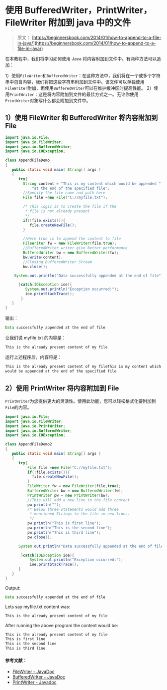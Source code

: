 # 使用 BufferedWriter，PrintWriter，FileWriter 附加到 java 中的文件

> 原文： [https://beginnersbook.com/2014/01/how-to-append-to-a-file-in-java/](https://beginnersbook.com/2014/01/how-to-append-to-a-file-in-java/)

在本教程中，我们将学习如何使用 Java 将内容附加到文件中。有两种方法可以追加：

1）使用`FileWriter`和`BufferedWriter`：在这种方法中，我们将在一个或多个字符串中包含内容，我们将把这些字符串附加到文件中。该文件可以单独使用`FileWriter`附加，但使用`BufferedWriter`可以在维护缓冲区时提高性能。
2）使用`PrintWriter`：这是将内容附加到文件的最佳方式之一。无论你使用`PrintWriter`对象写什么都会附加到文件中。

## 1）使用 FileWriter 和 BufferedWriter 将内容附加到 File

```java
import java.io.File;
import java.io.FileWriter;
import java.io.BufferedWriter;
import java.io.IOException;

class AppendFileDemo
{
   public static void main( String[] args )
   {	
      try{
    	String content = "This is my content which would be appended " +
        	"at the end of the specified file";
        //Specify the file name and path here
    	File file =new File("C://myfile.txt");

    	/* This logic is to create the file if the
    	 * file is not already present
    	 */
    	if(!file.exists()){
    	   file.createNewFile();
    	}

    	//Here true is to append the content to file
    	FileWriter fw = new FileWriter(file,true);
    	//BufferedWriter writer give better performance
    	BufferedWriter bw = new BufferedWriter(fw);
    	bw.write(content);
    	//Closing BufferedWriter Stream
    	bw.close();

	System.out.println("Data successfully appended at the end of file");

      }catch(IOException ioe){
         System.out.println("Exception occurred:");
    	 ioe.printStackTrace();
       }
   }
}
```

输出：

```java
Data successfully appended at the end of file
```

让我们说 myfile.txt 的内容是：

```java
This is the already present content of my file
```

运行上述程序后，内容将是：

```java
This is the already present content of my fileThis is my content which 
would be appended at the end of the specified file
```

## 2）使用 PrintWriter 将内容附加到 File

`PrintWriter`为您提供更大的灵活性。使用此功能，您可以轻松格式化要附加到`File`的内容。

```java
import java.io.File;
import java.io.FileWriter;
import java.io.PrintWriter;
import java.io.BufferedWriter;
import java.io.IOException;

class AppendFileDemo2
{
   public static void main( String[] args )
   {	
      try{
          File file =new File("C://myfile.txt");
    	  if(!file.exists()){
    	 	file.createNewFile();
    	  }
    	  FileWriter fw = new FileWriter(file,true);
    	  BufferedWriter bw = new BufferedWriter(fw);
    	  PrintWriter pw = new PrintWriter(bw);
          //This will add a new line to the file content
    	  pw.println("");
          /* Below three statements would add three 
           * mentioned Strings to the file in new lines.
           */
    	  pw.println("This is first line");
    	  pw.println("This is the second line");
    	  pw.println("This is third line");
    	  pw.close();

	  System.out.println("Data successfully appended at the end of file");

       }catch(IOException ioe){
    	   System.out.println("Exception occurred:");
    	   ioe.printStackTrace();
      }
   }
}
```

Output:

```java
Data successfully appended at the end of file
```

Lets say myfile.txt content was:

```java
This is the already present content of my file
```

After running the above program the content would be:

```java
This is the already present content of my file
This is first line
This is the second line
This is third line
```

#### 参考文献：

*   [FileWriter - JavaDoc](https://docs.oracle.com/javase/7/docs/api/java/io/FileWriter.html "FileWriter")
*   [BufferedWriter - JavaDoc](https://docs.oracle.com/javase/7/docs/api/java/io/BufferedWriter.html)
*   [PrintWriter - Javadoc](https://docs.oracle.com/javase/7/docs/api/java/io/PrintWriter.html "PrintWriter")